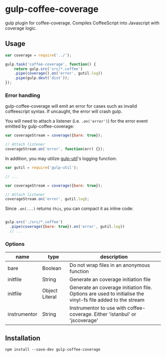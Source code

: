 # gulp-coffee-coverage
gulp plugin for coffee-coverage. Compiles CoffeeScript into Javascript with coverage logic.

## Usage

```javascript
var coverage = require('../');

gulp.task('coffee-coverage', function() {
    return gulp.src('src/*.coffee')
    .pipe(coverage().on('error', gutil.log))
    .pipe(gulp.dest('dist'));
});
```

### Error handling

gulp-coffee-coverage will emit an error for cases such as invalid coffeescript syntax. If uncaught, the error will crash gulp.

You will need to attach a listener (i.e. `.on('error')`) for the error event emitted by gulp-coffee-coverage:

```javascript
var coverageStream = coverage({bare: true});

// Attach listener
coverageStream.on('error', function(err) {});
```

In addition, you may utilize [gulp-util](https://github.com/wearefractal/gulp-util)'s logging function:

```javascript
var gutil = require('gulp-util');

// ...

var coverageStream = coverage({bare: true});

// Attach listener
coverageStream.on('error', gutil.log);

```

Since `.on(...)` returns `this`, you can compact it as inline code:

```javascript

gulp.src('./src/*.coffee')
  .pipe(coverage({bare: true}).on('error', gutil.log))
  // ...
```

### Options

|name|type|description|
|----|----|-----------|
|bare|Boolean|Do not wrap files in an anonymous function|
|initfile|String|Generate an coverage initiation file|
|initfile|Object Literal|Generate an coverage initiation file. Options are used to initialise the vinyl-fs file added to the stream |
|instrumentor|String|Instrumentor to use with coffee-coverage. Either 'istanbul' or 'jscoverage'|

## Installation

```
npm install --save-dev gulp-coffee-coverage
```
 